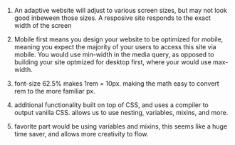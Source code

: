 1. An adaptive website will adjust to various screen sizes, but may not look good inbeween those sizes.  A resposive site responds to the exact width of the screen

2. Mobile first means you design your website to be optimized for mobile, meaning you expect the majority of your users to access this site via mobile. You would use min-width in the media query, as opposed to building your site optmized for desktop first, where your would use max-width.

3. font-size 62.5% makes 1rem = 10px.  making the math easy to convert rem to the more familiar px. 

4. additional functionality built on top of CSS, and uses a compiler to output vanilla CSS.  allows us to use nesting, variables, mixins, and more.

5. favorite part would be using variables and mixins, this seems like a huge time saver, and allows more creativity to flow.